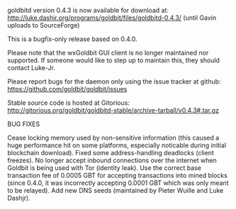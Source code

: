 goldbitd version 0.4.3 is now available for download at:
http://luke.dashjr.org/programs/goldbit/files/goldbitd-0.4.3/ (until Gavin uploads to SourceForge)

This is a bugfix-only release based on 0.4.0.

Please note that the wxGoldbit GUI client is no longer maintained nor supported. If someone would like to step up to maintain this, they should contact Luke-Jr.

Please report bugs for the daemon only using the issue tracker at github:
https://github.com/goldbit/goldbit/issues

Stable source code is hosted at Gitorious:
http://gitorious.org/goldbit/goldbitd-stable/archive-tarball/v0.4.3#.tar.gz

BUG FIXES

Cease locking memory used by non-sensitive information (this caused a huge performance hit on some platforms, especially noticable during initial blockchain download).
Fixed some address-handling deadlocks (client freezes).
No longer accept inbound connections over the internet when Goldbit is being used with Tor (identity leak).
Use the correct base transaction fee of 0.0005 GBT for accepting transactions into mined blocks (since 0.4.0, it was incorrectly accepting 0.0001 GBT which was only meant to be relayed).
Add new DNS seeds (maintained by Pieter Wuille and Luke Dashjr).

